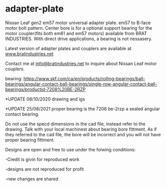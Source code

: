# adapter-plate

Nissan Leaf gen2 em57 motor universal adapter plate. em57 to B-face motor bolt pattern.  Center bore is for a optional support bearing for the motor coupler(fits both em61 and em57 motors) available from BRAT INDUSTRIES. With direct drive applications, a bearing is not nessasery.

Latest version of adapter plates and couplers are available at www.bratindustries.net

Contact me at info@bratindustries.net to inquire about Nissan Leaf motor couplers.


bearing: https://www.skf.com/ca/en/products/rolling-bearings/ball-bearings/angular-contact-ball-bearings/single-row-angular-contact-ball-bearings/productid-7208%20BE-2RZP

*UPDATE 08/10/2020 drawing and igs

*UPDATE 25/08/2021 proper bearing is the 7208 be-2rzp a sealed angular contact bearing.
 
Do not use the specd dimensions in the cad file, instead refer to the drawing. Talk with your local machinest about bearing bore fittment. As if they referred to the cad file, the bore will be incorrect and you will not have proper bearing fittment.




Designs are open and free to use under the folwing conditions:

-Credit is givin for reproduced work

-designs are not reproduced for profit

-new changes are shared
